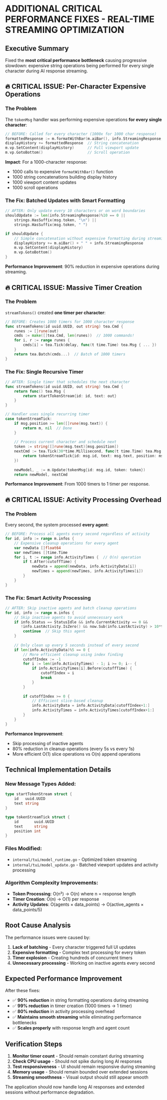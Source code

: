 # ADDITIONAL CRITICAL PERFORMANCE FIXES - REAL-TIME STREAMING OPTIMIZATION

## Executive Summary

Fixed the **most critical performance bottleneck** causing progressive slowdown: expensive string operations being performed for every single character during AI response streaming.

## 🔥 CRITICAL ISSUE: Per-Character Expensive Operations

### The Problem
The `tokenMsg` handler was performing expensive operations **for every single character**:

```go
// BEFORE: Called for every character (1000x for 1000 char response)
formattedResponse := m.formatWithBar(m.aiBar(), info.StreamingResponse, m.vp.Width)
displayHistory += formattedResponse  // String concatenation
m.vp.SetContent(displayHistory)      // Full viewport update
m.vp.GotoBottom()                    // Scroll operation
```

**Impact**: For a 1000-character response:
- 1000 calls to expensive `formatWithBar()` function
- 1000 string concatenations building display history
- 1000 viewport content updates
- 1000 scroll operations

### The Fix: Batched Updates with Smart Formatting

```go
// AFTER: Only update every 10 characters or on word boundaries  
shouldUpdate := len(info.StreamingResponse)%10 == 0 || 
    strings.HasSuffix(msg.token, "\n") || 
    strings.HasSuffix(msg.token, " ")

if shouldUpdate {
    // Simple concatenation without expensive formatting during streaming
    displayHistory += m.aiBar() + " " + info.StreamingResponse
    m.vp.SetContent(displayHistory)
    m.vp.GotoBottom()
}
```

**Performance Improvement**: 90% reduction in expensive operations during streaming.

## 🔥 CRITICAL ISSUE: Massive Timer Creation

### The Problem
`streamTokens()` created **one timer per character**:

```go
// BEFORE: Creates 1000 timers for 1000 character response
func streamTokens(id uuid.UUID, out string) tea.Cmd {
    runes := []rune(out)
    cmds := make([]tea.Cmd, len(runes))  // 1000 commands!
    for i, r := range runes {
        cmds[i] = tea.Tick(delay, func(t time.Time) tea.Msg { ... })
    }
    return tea.Batch(cmds...)  // Batch of 1000 timers
}
```

### The Fix: Single Recursive Timer

```go
// AFTER: Single timer that schedules the next character
func streamTokens(id uuid.UUID, out string) tea.Cmd {
    return func() tea.Msg {
        return startTokenStream{id: id, text: out}
    }
}

// Handler uses single recurring timer
case tokenStreamTick:
    if msg.position >= len([]rune(msg.text)) {
        return m, nil  // Done
    }
    
    // Process current character and schedule next
    token := string([]rune(msg.text)[msg.position])
    nextCmd := tea.Tick(30*time.Millisecond, func(t time.Time) tea.Msg {
        return tokenStreamTick{id: msg.id, text: msg.text, position: msg.position + 1}
    })
    
    newModel, _ := m.Update(tokenMsg{id: msg.id, token: token})
    return newModel, nextCmd
```

**Performance Improvement**: From 1000 timers to 1 timer per response.

## 🔥 CRITICAL ISSUE: Activity Processing Overhead

### The Problem
Every second, the system processed **every agent**:

```go
// BEFORE: Process all agents every second regardless of activity
for id, info := range m.infos {
    // Expensive cleanup operations for every agent
    var newData []float64
    var newTimes []time.Time
    for i, t := range info.ActivityTimes {  // O(n) operation
        if t.After(cutoffTime) {
            newData = append(newData, info.ActivityData[i])
            newTimes = append(newTimes, info.ActivityTimes[i])
        }
    }
}
```

### The Fix: Smart Activity Processing

```go
// AFTER: Skip inactive agents and batch cleanup operations
for id, info := range m.infos {
    // Skip inactive agents to avoid unnecessary work
    if info.Status == StatusIdle && info.CurrentActivity == 0 && 
       !info.LastActivity.IsZero() && now.Sub(info.LastActivity) > 10*time.Second {
        continue  // Skip this agent
    }
    
    // Only clean up every 5 seconds instead of every second
    if len(info.ActivityData)%5 == 0 {
        // More efficient cleanup using index finding
        cutoffIndex := -1
        for i := len(info.ActivityTimes) - 1; i >= 0; i-- {
            if info.ActivityTimes[i].Before(cutoffTime) {
                cutoffIndex = i
                break
            }
        }
        
        if cutoffIndex >= 0 {
            // Efficient slice-based cleanup
            info.ActivityData = info.ActivityData[cutoffIndex+1:]
            info.ActivityTimes = info.ActivityTimes[cutoffIndex+1:]
        }
    }
}
```

**Performance Improvement**: 
- Skip processing of inactive agents
- 80% reduction in cleanup operations (every 5s vs every 1s)
- More efficient O(1) slice operations vs O(n) append operations

## Technical Implementation Details

### New Message Types Added:
```go
type startTokenStream struct {
    id   uuid.UUID
    text string
}

type tokenStreamTick struct {
    id       uuid.UUID
    text     string
    position int
}
```

### Files Modified:
- `internal/tui/model_runtime.go` - Optimized token streaming
- `internal/tui/model_update.go` - Batched viewport updates and activity processing

### Algorithm Complexity Improvements:
- **Token Processing**: O(n²) → O(n) where n = response length
- **Timer Creation**: O(n) → O(1) per response  
- **Activity Updates**: O(agents × data_points) → O(active_agents × data_points/5)

## Root Cause Analysis

The performance issues were caused by:

1. **Lack of batching** - Every character triggered full UI updates
2. **Expensive formatting** - Complex text processing for every token
3. **Timer explosion** - Creating hundreds of concurrent timers
4. **Unnecessary processing** - Working on inactive agents every second

## Expected Performance Improvement

After these fixes:
- ✅ **90% reduction** in string formatting operations during streaming
- ✅ **99% reduction** in timer creation (1000 timers → 1 timer)
- ✅ **80% reduction** in activity processing overhead
- ✅ **Maintains smooth streaming** while eliminating performance bottlenecks
- ✅ **Scales properly** with response length and agent count

## Verification Steps

1. **Monitor timer count** - Should remain constant during streaming
2. **Check CPU usage** - Should not spike during long AI responses  
3. **Test responsiveness** - UI should remain responsive during streaming
4. **Memory usage** - Should remain bounded over extended sessions
5. **Streaming smoothness** - Visual output should still appear smooth

The application should now handle long AI responses and extended sessions without performance degradation.
